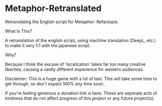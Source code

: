 # Metaphor-Retranslated
Retranslating the English script for Metaphor: Refantazio


What Is This?

A retranslation of the english script, using machine translation (DeepL, etc.) to make it very 1:1 with the japanese script.

Why?

Because I think the excuse of 'localization' takes far too many creative liberties, causing a vastly different experience for western audiences. 

Disclaimer:
This is a huge game with a lot of text. This will take some time to get through, so don't expect 100% any time soon.

If you're feeling generous a donation link is here. These are seperate acts of kindness that do not affect progress of this project or any future project(s).


